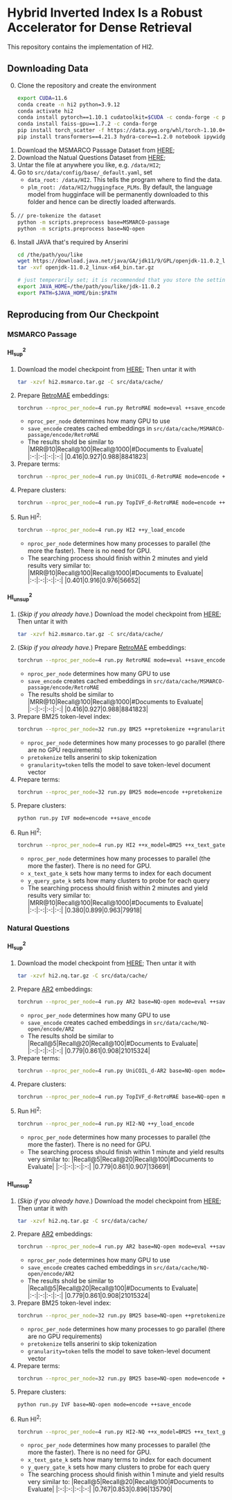 # Hybrid Inverted Index Is a Robust Accelerator for Dense Retrieval

This repository contains the implementation of HI2.

## Downloading Data
0. Clone the repository and create the environment
   ```bash
   export CUDA=11.6
   conda create -n hi2 python=3.9.12
   conda activate hi2
   conda install pytorch==1.10.1 cudatoolkit=$CUDA -c conda-forge -c pytorch
   conda install faiss-gpu==1.7.2 -c conda-forge
   pip install torch_scatter -f https://data.pyg.org/whl/torch-1.10.0+$CUDA.html
   pip install transformers==4.21.3 hydra-core==1.2.0 notebook ipywidgets psutil
   ```
1. Download the MSMARCO Passage Dataset from [HERE](https://1drv.ms/u/s!Aipk4vd2SBrtg5oxt3WgMe5NhFeR9g?e=HxR0BE);
2. Download the Natual Questions Dataset from [HERE](https://1drv.ms/u/s!Aipk4vd2SBrtg5oyNGedFAptLP-9Gw?e=zgWa2L);
3. Untar the file at anywhere you like, e.g. `/data/HI2`;
4. Go to `src/data/config/base/_default.yaml`, set 
   - `data_root: /data/HI2`. This tells the program where to find the data.
   - `plm_root: /data/HI2/huggingface_PLMs`. By default, the language model from hugginface will be permanently downloaded to this folder and hence can be directly loaded afterwards.
5. ```bash
   // pre-tokenize the dataset
   python -m scripts.preprocess base=MSMARCO-passage
   python -m scripts.preprocess base=NQ-open
   ```
6. Install JAVA that's required by Anserini
   ```bash
   cd /the/path/you/like
   wget https://download.java.net/java/GA/jdk11/9/GPL/openjdk-11.0.2_linux-x64_bin.tar.gz
   tar -xvf openjdk-11.0.2_linux-x64_bin.tar.gz

   # just temperarily set; it is recommended that you store the setting in ~/.bashrc
   export JAVA_HOME=/the/path/you/like/jdk-11.0.2
   export PATH=$JAVA_HOME/bin:$PATH
   ```

## Reproducing from Our Checkpoint
### MSMARCO Passage
#### HI$^2_{\text{sup}}$
1. Download the model checkpoint from [HERE](https://1drv.ms/u/s!Aipk4vd2SBrtg5ozi2bjeUn6IlGYyw?e=0NY5IH); Then untar it with 
   ```bash
   tar -xzvf hi2.msmarco.tar.gz -C src/data/cache/
   ```
2. Prepare [RetroMAE](https://arxiv.org/abs/2205.12035) embeddings:
   ```bash
   torchrun --nproc_per_node=4 run.py RetroMAE mode=eval ++save_encode ++plm=retromae_distill
   ```
   - `nproc_per_node` determines how many GPU to use
   - `save_encode` creates cached embeddings in `src/data/cache/MSMARCO-passage/encode/RetroMAE`
   - The results shold be similar to
      |MRR@10|Recall@100|Recall@1000|#Documents to Evaluate|
      |:-:|:-:|:-:|:-:|
      |0.416|0.927|0.988|8841823|
3. Prepare terms:
   ```bash
   torchrun --nproc_per_node=4 run.py UniCOIL_d-RetroMAE mode=encode ++save_encode
   ```
4. Prepare clusters:
   ```bash
   torchrun --nproc_per_node=4 run.py TopIVF_d-RetroMAE mode=encode ++save_encode
   ```
5. Run HI$^2$:
   ```bash
   torchrun --nproc_per_node=4 run.py HI2 ++y_load_encode
   ```
   - `nproc_per_node` determines how many processes to parallel (the more the faster). There is no need for GPU.
   - The searching process should finish within 2 minutes and yield results very similar to:
      |MRR@10|Recall@100|Recall@1000|#Documents to Evaluate|
      |:-:|:-:|:-:|:-:|
      |0.401|0.916|0.976|56652|

#### HI$^2_{\text{unsup}}$
1. (*Skip if you already have.*) Download the model checkpoint from [HERE](https://1drv.ms/u/s!Aipk4vd2SBrtg5ozi2bjeUn6IlGYyw?e=0NY5IH); Then untar it with 
   ```bash
   tar -xzvf hi2.msmarco.tar.gz -C src/data/cache/
   ```
2. (*Skip if you already have.*) Prepare [RetroMAE](https://arxiv.org/abs/2205.12035) embeddings:
   ```bash
   torchrun --nproc_per_node=4 run.py RetroMAE mode=eval ++save_encode ++plm=retromae_distill
   ```
   - `nproc_per_node` determines how many GPU to use
   - `save_encode` creates cached embeddings in `src/data/cache/MSMARCO-passage/encode/RetroMAE`
   - The results shold be similar to
      |MRR@10|Recall@100|Recall@1000|#Documents to Evaluate|
      |:-:|:-:|:-:|:-:|
      |0.416|0.927|0.988|8841823|
3. Prepare BM25 token-level index:
   ```bash
   torchrun --nproc_per_node=32 run.py BM25 ++pretokenize ++granularity=token
   ```
   - `nproc_per_node` determines how many processes to go parallel (there are no GPU requirements)
   - `pretokenize` tells anserini to skip tokenization
   - `granularity=token` tells the model to save token-level document vector
4. Prepare terms:
   ```bash
   torchrun --nproc_per_node=32 run.py BM25 mode=encode ++pretokenize ++granularity=token ++save_weight ++save_encode
   ```
5. Prepare clusters:
   ```bash
   python run.py IVF mode=encode ++save_encode
   ```
6. Run HI$^2$:
   ```bash
   torchrun --nproc_per_node=4 run.py HI2 ++x_model=BM25 ++x_text_gate_k=15 ++y_model=IVF ++y_query_gate_k=25 ++verifier_src=RetroMAE ++y_load_encode ++x_load_ckpt=inv
   ```
   - `nproc_per_node` determines how many processes to parallel (the more the faster). There is no need for GPU.
   - `x_text_gate_k` sets how many terms to index for each document
   - `y_query_gate_k` sets how many clusters to probe for each query
   - The searching process should finish within 2 minutes and yield results very similar to:
      |MRR@10|Recall@100|Recall@1000|#Documents to Evaluate|
      |:-:|:-:|:-:|:-:|
      |0.380|0.899|0.963|79918|


### Natural Questions
#### HI$^2_{\text{sup}}$
1. Download the model checkpoint from [HERE](); Then untar it with 
   ```bash
   tar -xzvf hi2.nq.tar.gz -C src/data/cache/
   ```
2. Prepare [AR2](https://arxiv.org/abs/2110.03611) embeddings:
   ```bash
   torchrun --nproc_per_node=4 run.py AR2 base=NQ-open mode=eval ++save_encode ++plm=ernie
   ```
   - `nproc_per_node` determines how many GPU to use
   - `save_encode` creates cached embeddings in `src/data/cache/NQ-open/encode/AR2`
   - The results shold be similar to
      |Recall@5|Recall@20|Recall@100|#Documents to Evaluate|
      |:-:|:-:|:-:|:-:|
      |0.779|0.861|0.908|21015324|
3. Prepare terms:
   ```bash
   torchrun --nproc_per_node=4 run.py UniCOIL_d-AR2 base=NQ-open mode=encode ++save_encode
   ```
4. Prepare clusters:
   ```bash
   torchrun --nproc_per_node=4 run.py TopIVF_d-RetroMAE base=NQ-open mode=encode ++save_encode ++embedding_src=AR2 ++vq_src=AR2
   ```
5. Run HI$^2$:
   ```bash
   torchrun --nproc_per_node=4 run.py HI2-NQ ++y_load_encode
   ```
   - `nproc_per_node` determines how many processes to parallel (the more the faster). There is no need for GPU.
   - The searching process should finish within 1 minute and yield results very similar to:
      |Recall@5|Recall@20|Recall@100|#Documents to Evaluate|
      |:-:|:-:|:-:|:-:|
      |0.779|0.861|0.907|136691|

#### HI$^2_{\text{unsup}}$
1. (*Skip if you already have.*) Download the model checkpoint from [HERE](); Then untar it with 
   ```bash
   tar -xzvf hi2.nq.tar.gz -C src/data/cache/
   ```
2. Prepare [AR2](https://arxiv.org/abs/2110.03611) embeddings:
   ```bash
   torchrun --nproc_per_node=4 run.py AR2 base=NQ-open mode=eval ++save_encode ++plm=ernie
   ```
   - `nproc_per_node` determines how many GPU to use
   - `save_encode` creates cached embeddings in `src/data/cache/NQ-open/encode/AR2`
   - The results shold be similar to
      |Recall@5|Recall@20|Recall@100|#Documents to Evaluate|
      |:-:|:-:|:-:|:-:|
      |0.779|0.861|0.908|21015324|
3. Prepare BM25 token-level index:
   ```bash
   torchrun --nproc_per_node=32 run.py BM25 base=NQ-open ++pretokenize ++granularity=token
   ```
   - `nproc_per_node` determines how many processes to go parallel (there are no GPU requirements)
   - `pretokenize` tells anserini to skip tokenization
   - `granularity=token` tells the model to save token-level document vector
4. Prepare terms:
   ```bash
   torchrun --nproc_per_node=32 run.py BM25 base=NQ-open mode=encode ++pretokenize ++granularity=token ++save_weight ++save_encode
   ```
5. Prepare clusters:
   ```bash
   python run.py IVF base=NQ-open mode=encode ++save_encode
   ```
6. Run HI$^2$:
   ```bash
   torchrun --nproc_per_node=4 run.py HI2-NQ ++x_model=BM25 ++x_text_gate_k=20 ++y_model=IVF ++verifier_src=AR2 ++y_load_encode ++x_load_ckpt=inv
   ```
   - `nproc_per_node` determines how many processes to parallel (the more the faster). There is no need for GPU.
   - `x_text_gate_k` sets how many terms to index for each document
   - `y_query_gate_k` sets how many clusters to probe for each query
   - The searching process should finish within 1 minute and yield results very similar to:
      |Recall@5|Recall@20|Recall@100|#Documents to Evaluate|
      |:-:|:-:|:-:|:-:|
      |0.767|0.853|0.896|135790|

